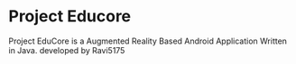 # Project Educore
Project EduCore is a Augmented Reality Based Android Application Written in Java.
developed by Ravi5175
